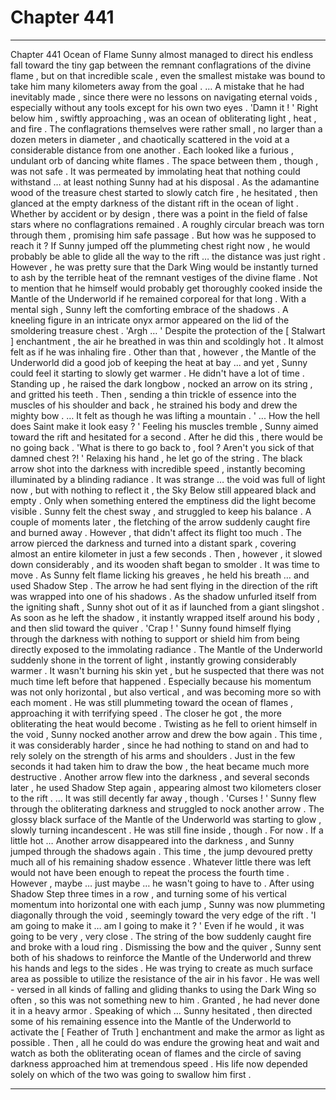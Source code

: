
# Chapter 441


---

Chapter 441 Ocean of Flame
Sunny almost managed to direct his endless fall toward the tiny gap between the remnant conflagrations of the divine flame , but on that incredible scale , even the smallest mistake was bound to take him many kilometers away from the goal .
… A mistake that he had inevitably made , since there were no lessons on navigating eternal voids , especially without any tools except for his own two eyes .
'Damn it ! '
Right below him , swiftly approaching , was an ocean of obliterating light , heat , and fire .
The conflagrations themselves were rather small , no larger than a dozen meters in diameter , and chaotically scattered in the void at a considerable distance from one another . Each looked like a furious , undulant orb of dancing white flames .
The space between them , though , was not safe . It was permeated by immolating heat that nothing could withstand … at least nothing Sunny had at his disposal .
As the adamantine wood of the treasure chest started to slowly catch fire , he hesitated , then glanced at the empty darkness of the distant rift in the ocean of light . Whether by accident or by design , there was a point in the field of false stars where no conflagrations remained . A roughly circular breach was torn through them , promising him safe passage .
But how was he supposed to reach it ?
If Sunny jumped off the plummeting chest right now , he would probably be able to glide all the way to the rift … the distance was just right . However , he was pretty sure that the Dark Wing would be instantly turned to ash by the terrible heat of the remnant vestiges of the divine flame .
Not to mention that he himself would probably get thoroughly cooked inside the Mantle of the Underworld if he remained corporeal for that long .
With a mental sigh , Sunny left the comforting embrace of the shadows .
A kneeling figure in an intricate onyx armor appeared on the lid of the smoldering treasure chest .
'Argh … '
Despite the protection of the [ Stalwart ] enchantment , the air he breathed in was thin and scoldingly hot . It almost felt as if he was inhaling fire . Other than that , however , the Mantle of the Underworld did a good job of keeping the heat at bay ... and yet , Sunny could feel it starting to slowly get warmer . He didn't have a lot of time .
Standing up , he raised the dark longbow , nocked an arrow on its string , and gritted his teeth . Then , sending a thin trickle of essence into the muscles of his shoulder and back , he strained his body and drew the mighty bow .
… It felt as though he was lifting a mountain .
' ... How the hell does Saint make it look easy ? '
Feeling his muscles tremble , Sunny aimed toward the rift and hesitated for a second . After he did this , there would be no going back .
'What is there to go back to , fool ? Aren't you sick of that damned chest ?! '
Relaxing his hand , he let go of the string .
The black arrow shot into the darkness with incredible speed , instantly becoming illuminated by a blinding radiance . It was strange … the void was full of light now , but with nothing to reflect it , the Sky Below still appeared black and empty . Only when something entered the emptiness did the light become visible .
Sunny felt the chest sway , and struggled to keep his balance .
A couple of moments later , the fletching of the arrow suddenly caught fire and burned away . However , that didn't affect its flight too much . The arrow pierced the darkness and turned into a distant spark , covering almost an entire kilometer in just a few seconds . Then , however , it slowed down considerably , and its wooden shaft began to smolder .
It was time to move .
As Sunny felt flame licking his greaves , he held his breath … and used Shadow Step .
The arrow he had sent flying in the direction of the rift was wrapped into one of his shadows . As the shadow unfurled itself from the igniting shaft , Sunny shot out of it as if launched from a giant slingshot . As soon as he left the shadow , it instantly wrapped itself around his body , and then slid toward the quiver .
'Crap ! '
Sunny found himself flying through the darkness with nothing to support or shield him from being directly exposed to the immolating radiance . The Mantle of the Underworld suddenly shone in the torrent of light , instantly growing considerably warmer . It wasn't burning his skin yet , but he suspected that there was not much time left before that happened .
Especially because his momentum was not only horizontal , but also vertical , and was becoming more so with each moment . He was still plummeting toward the ocean of flames , approaching it with terrifying speed .
The closer he got , the more obliterating the heat would become .
Twisting as he fell to orient himself in the void , Sunny nocked another arrow and drew the bow again . This time , it was considerably harder , since he had nothing to stand on and had to rely solely on the strength of his arms and shoulders .
Just in the few seconds it had taken him to draw the bow , the heat became much more destructive .
Another arrow flew into the darkness , and several seconds later , he used Shadow Step again , appearing almost two kilometers closer to the rift .
… It was still decently far away , though .
'Curses ! '
Sunny flew through the obliterating darkness and struggled to nock another arrow . The glossy black surface of the Mantle of the Underworld was starting to glow , slowly turning incandescent . He was still fine inside , though . For now . If a little hot …
Another arrow disappeared into the darkness , and Sunny jumped through the shadows again .
This time , the jump devoured pretty much all of his remaining shadow essence . Whatever little there was left would not have been enough to repeat the process the fourth time .
However , maybe … just maybe … he wasn't going to have to .
After using Shadow Step three times in a row , and turning some of his vertical momentum into horizontal one with each jump , Sunny was now plummeting diagonally through the void , seemingly toward the very edge of the rift .
'I am going to make it … am I going to make it ? '
Even if he would , it was going to be very , very close .
The string of the bow suddenly caught fire and broke with a loud ring . Dismissing the bow and the quiver , Sunny sent both of his shadows to reinforce the Mantle of the Underworld and threw his hands and legs to the sides . He was trying to create as much surface area as possible to utilize the resistance of the air in his favor .
He was well - versed in all kinds of falling and gliding thanks to using the Dark Wing so often , so this was not something new to him . Granted , he had never done it in a heavy armor .
Speaking of which …
Sunny hesitated , then directed some of his remaining essence into the Mantle of the Underworld to activate the [ Feather of Truth ] enchantment and make the armor as light as possible .
Then , all he could do was endure the growing heat and wait and watch as both the obliterating ocean of flames and the circle of saving darkness approached him at tremendous speed .
His life now depended solely on which of the two was going to swallow him first .

---

